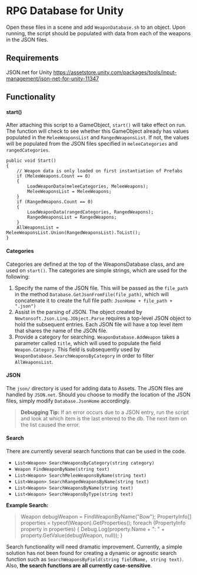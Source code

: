 # RPG Database for Unity

Open these files in a scene and add `WeaponDatabase.sh` to an object. Upon running, the script should be populated with data from each of the weapons in the JSON files.

## Requirements

JSON.net for Unity
https://assetstore.unity.com/packages/tools/input-management/json-net-for-unity-11347

## Functionality

#### start()

After attaching this script to a GameObject, `start()` will take effect on run. The function will check to see whether this GameObject already has values populated in the `MeleeWeaponsList` and `RangedWeaponsList`. If not, the values will be populated from the JSON files specified in `meleeCategories` and `rangedCategories`.

```
public void Start()
{
    // Weapon data is only loaded on first instantiation of Prefabs
    if (MeleeWeapons.Count == 0)
    {
        LoadWeaponData(meleeCategories, MeleeWeapons);
        MeleeWeaponsList = MeleeWeapons;
    }
    if (RangedWeapons.Count == 0)
    {
        LoadWeaponData(rangedCategories, RangedWeapons);
        RangedWeaponsList = RangedWeapons;
    }
    AllWeaponsList = MeleeWeaponsList.Union(RangedWeaponsList).ToList();
}
```

#### Categories

Categories are defined at the top of the WeaponsDatabase class, and are used on `start()`. The categories are simple strings, which are used for the following:

1. Specify the name of the JSON file. This will be passed as the `file_path` in the method `Database.GetJsonFromFile(file_path)`, which will concatenate it to create the full file path: `JsonHome + file_path + ".json")`
1. Assist in the parsing of JSON. The object created by `Newtonsoft.Json.Linq.JObject.Parse` requires a top-level JSON object to hold the subsequent entries. Each JSON file will have a top level item that shares the name of the JSON file.
1. Provide a category for searching. `WeaponDatabase.AddWeapon` takes a parameter called `title`, which will used to populate the field `Weapon.Category`. This field is subsequently used by `WeaponDatabase.SearchWeaponsByCategory` in order to filter `AllWeaponsList`.

#### JSON

The `json/` directory is used for adding data to Assets. The JSON files are handled by `JSON.net`. Should you choose to modify the location of the JSON files, simply modify `Database.JsonHome` accordingly.

> **Debugging Tip:**
> If an error occurs due to a JSON entry, run the script
> and look at which item is the last entered to the db.
> The next item on the list caused the error.

#### Search

There are currently several search functions that can be used in the code.

- `List<Weapon> SearchWeaponsByCategory(string category)`
- `Weapon FindWeaponByName(string text)`
- `List<Weapon> SearchMeleeWeaponsByName(string text)`
- `List<Weapon> SearchRangedWeaponsByName(string text)`
- `List<Weapon> SearchWeaponsByName(string text)`
- `List<Weapon> SearchWeaponsByType(string text)`

**Example Search:**
> Weapon debugWeapon = FindWeaponByName("Bow");
> PropertyInfo[] properties = typeof(Weapon).GetProperties();
> foreach (PropertyInfo property in properties)
> {
>    Debug.Log(property.Name + ": " + property.GetValue(debugWeapon, null));
> }

Search functionality will need dramatic improvement. Currently, a simple solution has not been found for creating a dynamic or agnostic search function such as `SearchWeaponsByField(string fieldName, string text)`. Also, __the search functions are all currently case-sensitive__.
